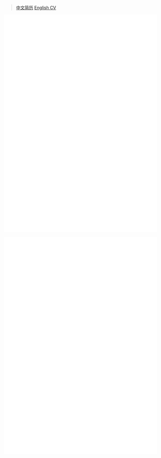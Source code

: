 > [中文简历](https://github.com/Redcxx/cv/blob/master/resumeCN.pdf)
> [English CV](https://github.com/Redcxx/cv/blob/master/resume.pdf)

![resume-1](./resume-0.png)

![resume-2](./resume-1.png)
